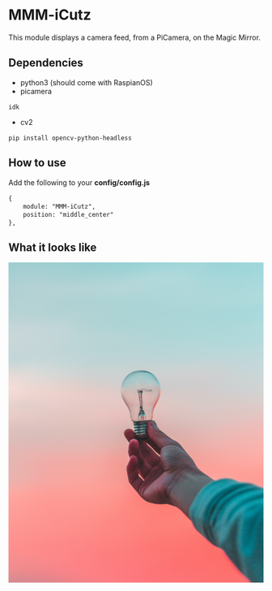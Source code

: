# MMM-iCutz

This module displays a camera feed, from a PiCamera, on the Magic Mirror.

## Dependencies

- python3 (should come with RaspianOS)
- picamera

```
idk
```

- cv2

```
pip install opencv-python-headless
```

## How to use

Add the following to your **config/config.js**

```
{
    module: "MMM-iCutz",
    position: "middle_center"
},
```

## What it looks like

![image info](screen_capture.jpg)
